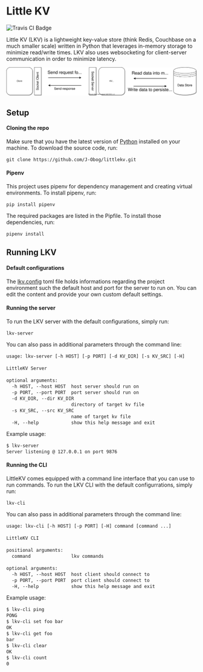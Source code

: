 # Little KV

![Travis CI Badge](https://app.travis-ci.com/J-Obog/littlekv.svg?branch=main)

Little KV (LKV) is a lightweight key-value store (think Redis, Couchbase on a much smaller scale) written in Python that leverages in-memory storage to minimize read/write times. LKV also uses websocketing for client-server communication in order to minimize latency.

![LKV Architecture](/assets/lkv_architecture.svg)

## Setup

#### Cloning the repo

Make sure that you have the latest version of [Python](https://www.python.org/downloads/) installed on your machine. To download the source code, run:

```
git clone https://github.com/J-Obog/littlekv.git
```

#### Pipenv

This project uses pipenv for dependency management and creating virtual environments. To install pipenv, run:

```
pip install pipenv
```

The required packages are listed in the Pipfile. To install those dependencies, run:

```
pipenv install
```

## Running LKV

#### Default configurations

The [lkv.config](/lkv.config) toml file holds informations regarding the project environment such the default host and port for the server to run on.
You can edit the content and provide your own custom default settings.

#### Running the server

To run the LKV server with the default configurations, simply run:

```
lkv-server
```

You can also pass in additional parameters through the command line:

```
usage: lkv-server [-h HOST] [-p PORT] [-d KV_DIR] [-s KV_SRC] [-H]

LittleKV Server

optional arguments:
  -h HOST, --host HOST  host server should run on
  -p PORT, --port PORT  port server should run on
  -d KV_DIR, --dir KV_DIR
                        directory of target kv file
  -s KV_SRC, --src KV_SRC
                        name of target kv file
  -H, --help            show this help message and exit
```

Example usage:

```
$ lkv-server
Server listening @ 127.0.0.1 on port 9876
```

#### Running the CLI

LittleKV comes equipped with a command line interface that you can use to run commands.
To run the LKV CLI with the default configurrations, simply run:

```
lkv-cli
```

You can also pass in additional parameters through the command line:

```
usage: lkv-cli [-h HOST] [-p PORT] [-H] command [command ...]

LittleKV CLI

positional arguments:
  command               lkv commands

optional arguments:
  -h HOST, --host HOST  host client should connect to
  -p PORT, --port PORT  port client should connect to
  -H, --help            show this help message and exit
```

Example usage:

```
$ lkv-cli ping
PONG
$ lkv-cli set foo bar
OK
$ lkv-cli get foo
bar
$ lkv-cli clear
OK
$ lkv-cli count
0
```
